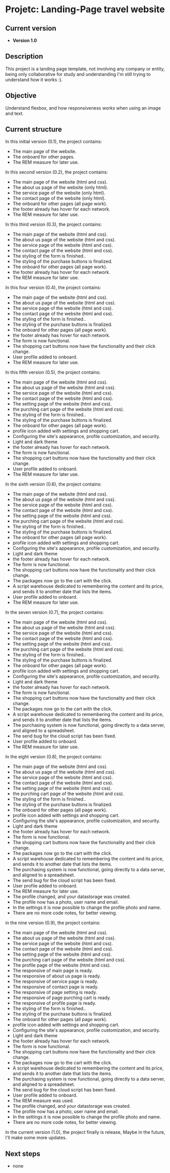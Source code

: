 ﻿# Projetc: Landing-Page travel website

## Current version
- **Version 1.0**

## Description
This project is a landing page template, not involving any company or entity, being only collaborative for study and understanding I'm still trying to understand how it works :).

## Objective
Understand flexbox, and how responsiveness works when using an image and text.

## Current structure
In this initial version (0.1), the project contains:
- The main page of the website.
- The onboard for other pages.
- The REM measure for later use.

In this second version (0.2), the project contains:
- The main page of the website (html and css).
- The about us page of the website (only html).
- The service page of the website (only html).
- The contact page of the website (only html).
- The onboard for other pages (all page work).
- the footer already has hover for each network.
- The REM measure for later use.

In this third version (0.3), the project contains:
- The main page of the website (html and css).
- The about us page of the website (html and css).
- The service page of the website (html and css).
- The contact page of the website (html and css).
- The styling of the form is finished..
- The styling of the purchase buttons is finalized.
- The onboard for other pages (all page work).
- the footer already has hover for each network.
- The REM measure for later use.

In this four version (0.4), the project contains:
- The main page of the website (html and css).
- The about us page of the website (html and css).
- The service page of the website (html and css).
- The contact page of the website (html and css).
- The styling of the form is finished..
- The styling of the purchase buttons is finalized.
- The onboard for other pages (all page work).
- the footer already has hover for each network.
- The form is now functional.
- The shopping cart buttons now have the functionality and their click change.
- User profile added to onboard.
- The REM measure for later use.

In this fifth version (0.5), the project contains:
- The main page of the website (html and css).
- The about us page of the website (html and css).
- The service page of the website (html and css).
- The contact page of the website (html and css).
- The setting page of the website (html and css).
- the purching cart page of the website (html and css).
- The styling of the form is finished..
- The styling of the purchase buttons is finalized.
- The onboard for other pages (all page work).
- profile icon added with settings and shopping cart.
- Configuring the site's appearance, profile customization, and security.
- Light and dark theme
- the footer already has hover for each network.
- The form is now functional.
- The shopping cart buttons now have the functionality and their click change.
- User profile added to onboard.
- The REM measure for later use.

In the sixth version (0.6), the project contains:
- The main page of the website (html and css).
- The about us page of the website (html and css).
- The service page of the website (html and css).
- The contact page of the website (html and css).
- The setting page of the website (html and css).
- the purching cart page of the website (html and css).
- The styling of the form is finished..
- The styling of the purchase buttons is finalized.
- The onboard for other pages (all page work).
- profile icon added with settings and shopping cart.
- Configuring the site's appearance, profile customization, and security.
- Light and dark theme
- the footer already has hover for each network.
- The form is now functional.
- The shopping cart buttons now have the functionality and their click change.
- The packages now go to the cart with the click.
- A script warehouse dedicated to remembering the content and its price, and sends
  it to another date that lists the items.
- User profile added to onboard.
- The REM measure for later use.

In the seven version (0.7), the project contains:
- The main page of the website (html and css).
- The about us page of the website (html and css).
- The service page of the website (html and css).
- The contact page of the website (html and css).
- The setting page of the website (html and css).
- the purching cart page of the website (html and css).
- The styling of the form is finished..
- The styling of the purchase buttons is finalized.
- The onboard for other pages (all page work).
- profile icon added with settings and shopping cart.
- Configuring the site's appearance, profile customization, and security.
- Light and dark theme
- the footer already has hover for each network.
- The form is now functional.
- The shopping cart buttons now have the functionality and their click change.
- The packages now go to the cart with the click.
- A script warehouse dedicated to remembering the content and its price, and sends
  it to another date that lists the items.
- The purchasing system is now functional, going directly to a data server, and
  aligned to a spreadsheet.
- The send bug for the cloud script has been fixed.
- User profile added to onboard.
- The REM measure for later use.

In the eight version (0.8), the project contains:
- The main page of the website (html and css).
- The about us page of the website (html and css).
- The service page of the website (html and css).
- The contact page of the website (html and css).
- The setting page of the website (html and css).
- the purching cart page of the website (html and css).
- The styling of the form is finished..
- The styling of the purchase buttons is finalized.
- The onboard for other pages (all page work).
- profile icon added with settings and shopping cart.
- Configuring the site's appearance, profile customization, and security.
- Light and dark theme
- the footer already has hover for each network.
- The form is now functional.
- The shopping cart buttons now have the functionality and their click change.
- The packages now go to the cart with the click.
- A script warehouse dedicated to remembering the content and its price, and sends
  it to another date that lists the items.
- The purchasing system is now functional, going directly to a data server, and
  aligned to a spreadsheet.
- The send bug for the cloud script has been fixed.
- User profile added to onboard.
- The REM measure for later use.
- The profile changed, and your datastorage was created.
- The profile now has a photo, user name and email.
- In the settings it is now possible to change the profile photo and name.
- There are no more code notes, for better viewing.

in the nine version (0.9), the project contains:
- The main page of the website (html and css).
- The about us page of the website (html and css).
- The service page of the website (html and css).
- The contact page of the website (html and css).
- The setting page of the website (html and css).
- The purching cart page of the website (html and css).
- The profile page of the website (html and css).
- The responsive of main page is ready.
- The responsive of about us page is ready.
- The responsive of service page is ready.
- The responsive of contact page is ready.
- The responsive of page setting is ready.
- The responsive of page purching cart is ready.
- The responsive of profile page is ready.
- The styling of the form is finished..
- The styling of the purchase buttons is finalized.
- The onboard for other pages (all page work).
- profile icon added with settings and shopping cart.
- Configuring the site's appearance, profile customization, and security.
- Light and dark theme
- the footer already has hover for each network.
- The form is now functional.
- The shopping cart buttons now have the functionality and their click change.
- The packages now go to the cart with the click.
- A script warehouse dedicated to remembering the content and its price, and sends
  it to another date that lists the items.
- The purchasing system is now functional, going directly to a data server, and
  aligned to a spreadsheet.
- The send bug for the cloud script has been fixed.
- User profile added to onboard.
- The REM measure was used.
- The profile changed, and your datastorage was created.
- The profile now has a photo, user name and email.
- In the settings it is now possible to change the profile photo and name.
- There are no more code notes, for better viewing.

In the current version (1.0), the project finally is release, Maybe in the future, I'll make some more updates.

## Next steps
- none
